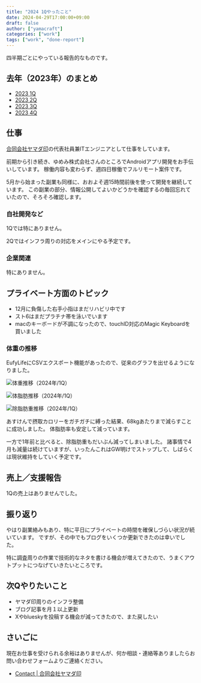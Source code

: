 ```yaml
---
title: "2024 1Qやったこと"
date: 2024-04-29T17:00:00+09:00
draft: false
author: ["yamacraft"]
categories: ["work"]
tags: ["work", "done-report"]
---
```


四半期ごとにやっている報告的なものです。

## 去年（2023年）のまとめ

* [2023 1Q](/note/yamacraft-2023-1q-done/)
* [2023 2Q](/note/yamacraft-2023-2q-done/)
* [2023 3Q](/note/yamacraft-2023-3q-done/)
* [2023 4Q](/note/yamacraft-2023-4q-done/)

## 仕事

[合同会社ヤマダ印](https://yamadajirushi.co.jp/)の代表社員兼ITエンジニアとして仕事をしています。

前期から引き続き、ゆめみ株式会社さんのところでAndroidアプリ開発をお手伝いしています。
稼働内容も変わらず、週四日稼働でフルリモート案件です。

5月から始まった副業も同様に、おおよそ週15時間前後を使って開発を継続しています。
この副業の部分、情報公開してよいかどうかを確認するの毎回忘れていたので、そろそろ確認します。

### 自社開発など

1Qでは特にありません。

2Qではインフラ周りの対応をメインにやる予定です。

### 企業関連

特にありません。

## プライベート方面のトピック

* 12月に負傷した右手小指はまだリハビリ中です
* スト6はまだプラチナ帯を泳いでいます
* macのキーボードが不調になったので、touchID対応のMagic Keyboardを買いました

### 体重の推移

EufyLifeにCSVエクスポート機能があったので、従来のグラフを出せるようになりました。

![体重推移（2024年/1Q）](/note/image/yamacraft-2024-1q-done/1q_chart_weight.png)

![体脂肪推移（2024年/1Q）](/note/image/yamacraft-2024-1q-done/1q_chart_bfp.png)

![除脂肪重推移（2024年/1Q）](/note/image/yamacraft-2024-1q-done/1q_chart_lbm.png)

あすけんで摂取カロリーをガチガチに縛った結果、68kgあたりまで減らすことに成功しました。
体脂肪率も安定して減っています。

一方で1年前と比べると、除脂肪重もだいぶん減ってしまいました。
諸事情で4月も減量は続けていますが、いったんこれはGW明けでストップして、しばらくは現状維持をしていく予定です。

## 売上／支援報告

1Qの売上はありませんでした。

## 振り返り

やはり副業絡みもあり、特に平日にプライベートの時間を確保しづらい状況が続いています。
ですが、その中でもブログをいくつか更新できたのは幸いでした。

特に調査周りの作業で技術的なネタを書ける機会が増えてきたので、うまくアウトプットにつなげていきたいところです。

## 次Qやりたいこと

* ヤマダ印周りのインフラ整備
* ブログ記事を月１以上更新
* Xやblueskyを投稿する機会が減ってきたので、また戻したい

## さいごに

現在お仕事を受けられる余裕はありませんが、何か相談・連絡等ありましたらお問い合わせフォームよりご連絡ください。

* [Contact \| 合同会社ヤマダ印](https://yamadajirushi.co.jp/contact/)
